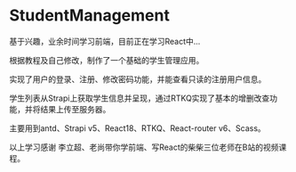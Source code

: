 # StudentManagement

 基于兴趣，业余时间学习前端，目前正在学习React中...

根据教程及自己修改，制作了一个基础的学生管理应用。

实现了用户的登录、注册、修改密码功能，并能查看只读的注册用户信息。

学生列表从Strapi上获取学生信息并呈现，通过RTKQ实现了基本的增删改查功能，并将结果上传至服务器。

主要用到antd、Strapi v5、React18、RTKQ、React-router v6、Scass。



以上学习感谢  李立超、老尚带你学前端、写React的柴柴三位老师在B站的视频课程。
